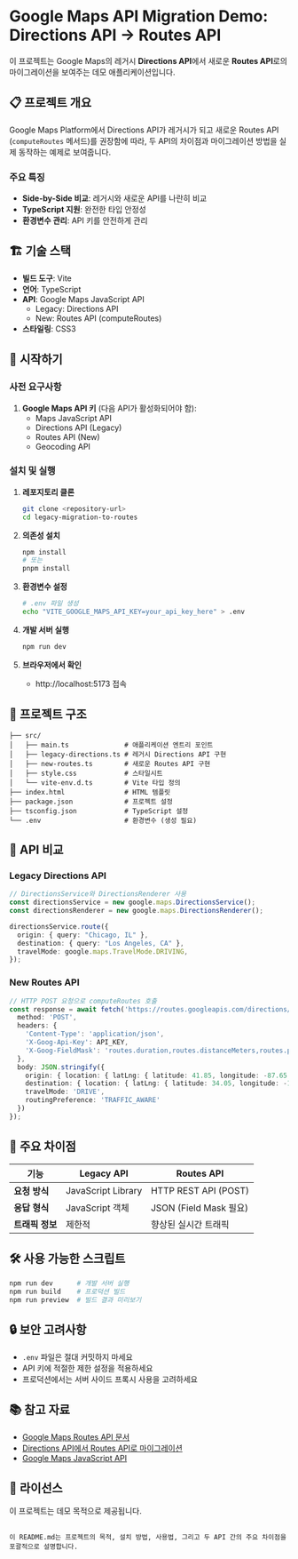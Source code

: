 # Google Maps API Migration Demo: Directions API → Routes API

이 프로젝트는 Google Maps의 레거시 **Directions API**에서 새로운 **Routes API**로의 마이그레이션을 보여주는 데모 애플리케이션입니다.

## 📋 프로젝트 개요

Google Maps Platform에서 Directions API가 레거시가 되고 새로운 Routes API (`computeRoutes` 메서드)를 권장함에 따라, 두 API의 차이점과 마이그레이션 방법을 실제 동작하는 예제로 보여줍니다.

### 주요 특징

- **Side-by-Side 비교**: 레거시와 새로운 API를 나란히 비교
- **TypeScript 지원**: 완전한 타입 안정성
- **환경변수 관리**: API 키를 안전하게 관리

## 🏗️ 기술 스택

- **빌드 도구**: Vite
- **언어**: TypeScript
- **API**: Google Maps JavaScript API
  - Legacy: Directions API
  - New: Routes API (computeRoutes)
- **스타일링**: CSS3

## 🚀 시작하기

### 사전 요구사항

1. **Google Maps API 키** (다음 API가 활성화되어야 함):
   - Maps JavaScript API
   - Directions API (Legacy)
   - Routes API (New)
   - Geocoding API

### 설치 및 실행

1. **레포지토리 클론**
   ```bash
   git clone <repository-url>
   cd legacy-migration-to-routes
   ```

2. **의존성 설치**
   ```bash
   npm install
   # 또는
   pnpm install
   ```

3. **환경변수 설정**
   ```bash
   # .env 파일 생성
   echo "VITE_GOOGLE_MAPS_API_KEY=your_api_key_here" > .env
   ```

4. **개발 서버 실행**
   ```bash
   npm run dev
   ```

5. **브라우저에서 확인**
   - http://localhost:5173 접속

## 📁 프로젝트 구조

```
├── src/
│   ├── main.ts              # 애플리케이션 엔트리 포인트
│   ├── legacy-directions.ts # 레거시 Directions API 구현
│   ├── new-routes.ts        # 새로운 Routes API 구현
│   ├── style.css            # 스타일시트
│   └── vite-env.d.ts        # Vite 타입 정의
├── index.html               # HTML 템플릿
├── package.json             # 프로젝트 설정
├── tsconfig.json            # TypeScript 설정
└── .env                     # 환경변수 (생성 필요)
```

## 🔄 API 비교

### Legacy Directions API
```typescript
// DirectionsService와 DirectionsRenderer 사용
const directionsService = new google.maps.DirectionsService();
const directionsRenderer = new google.maps.DirectionsRenderer();

directionsService.route({
  origin: { query: "Chicago, IL" },
  destination: { query: "Los Angeles, CA" },
  travelMode: google.maps.TravelMode.DRIVING,
});
```

### New Routes API
```typescript
// HTTP POST 요청으로 computeRoutes 호출
const response = await fetch('https://routes.googleapis.com/directions/v2:computeRoutes', {
  method: 'POST',
  headers: {
    'Content-Type': 'application/json',
    'X-Goog-Api-Key': API_KEY,
    'X-Goog-FieldMask': 'routes.duration,routes.distanceMeters,routes.polyline.encodedPolyline'
  },
  body: JSON.stringify({
    origin: { location: { latLng: { latitude: 41.85, longitude: -87.65 } } },
    destination: { location: { latLng: { latitude: 34.05, longitude: -118.24 } } },
    travelMode: 'DRIVE',
    routingPreference: 'TRAFFIC_AWARE'
  })
});
```

## 🚧 주요 차이점

| 기능 | Legacy API | Routes API |
|------|------------|------------|
| **요청 방식** | JavaScript Library | HTTP REST API (POST) |
| **응답 형식** | JavaScript 객체 | JSON (Field Mask 필요) |
| **트래픽 정보** | 제한적 | 향상된 실시간 트래픽 |

## 🛠️ 사용 가능한 스크립트

```bash
npm run dev      # 개발 서버 실행
npm run build    # 프로덕션 빌드
npm run preview  # 빌드 결과 미리보기
```

## 🔒 보안 고려사항

- `.env` 파일은 절대 커밋하지 마세요
- API 키에 적절한 제한 설정을 적용하세요
- 프로덕션에서는 서버 사이드 프록시 사용을 고려하세요

## 📚 참고 자료

- [Google Maps Routes API 문서](https://developers.google.com/maps/documentation/routes/compute_route_directions)
- [Directions API에서 Routes API로 마이그레이션](https://developers.google.com/maps/documentation/routes/migrate-routes)
- [Google Maps JavaScript API](https://developers.google.com/maps/documentation/javascript)

## 📄 라이선스

이 프로젝트는 데모 목적으로 제공됩니다.
```

이 README.md는 프로젝트의 목적, 설치 방법, 사용법, 그리고 두 API 간의 주요 차이점을 포괄적으로 설명합니다.
